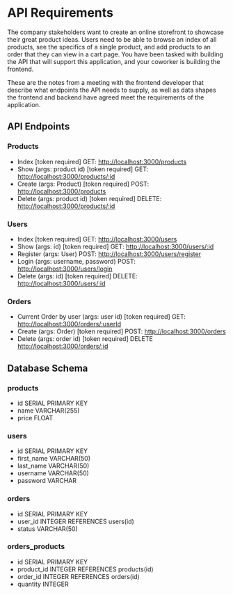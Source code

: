 # API Requirements

The company stakeholders want to create an online storefront to showcase their great product ideas. Users need to be able to browse an index of all products, see the specifics of a single product, and add products to an order that they can view in a cart page. You have been tasked with building the API that will support this application, and your coworker is building the frontend.

These are the notes from a meeting with the frontend developer that describe what endpoints the API needs to supply, as well as data shapes the frontend and backend have agreed meet the requirements of the application.

## API Endpoints

### Products

- Index  [token required] GET: <http://localhost:3000/products>
- Show (args: product id) [token required] GET: <http://localhost:3000/products/:id>
- Create (args: Product) [token required] POST: <http://localhost:3000/products>
- Delete (args: product id) [token required] DELETE: <http://localhost:3000/products/:id>

### Users

- Index [token required] GET: <http://localhost:3000/users>
- Show (args: id) [token required] GET: <http://localhost:3000/users/:id>
- Register (args: User) POST: <http://localhost:3000/users/register>
- Login (args: username, password) POST: <http://localhost:3000/users/login>
- Delete (args: id) [token required] DELETE: <http://localhost:3000/users/:id>

### Orders

- Current Order by user (args: user id) [token required] GET: <http://localhost:3000/orders/:userId>
- Create (args: Order) [token required] POST: <http://localhost:3000/orders>
- Delete (args: order id) [token required] DELETE <http://localhost:3000/orders/:id>

## Database Schema

### products

- id SERIAL PRIMARY KEY
- name VARCHAR(255)
- price FLOAT

### users

- id SERIAL PRIMARY KEY
- first_name VARCHAR(50)
- last_name VARCHAR(50)
- username VARCHAR(50)
- password VARCHAR

### orders

- id SERIAL PRIMARY KEY
- user_id INTEGER REFERENCES users(id)
- status VARCHAR(50)

### orders_products

- id SERIAL PRIMARY KEY
- product_id INTEGER REFERENCES products(id)
- order_id INTEGER REFERENCES orders(id)
- quantity INTEGER
